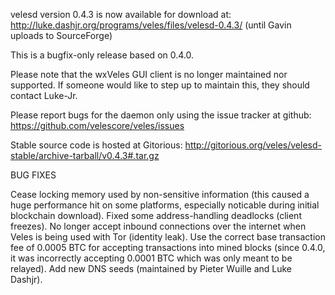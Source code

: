 velesd version 0.4.3 is now available for download at:
http://luke.dashjr.org/programs/veles/files/velesd-0.4.3/ (until Gavin uploads to SourceForge)

This is a bugfix-only release based on 0.4.0.

Please note that the wxVeles GUI client is no longer maintained nor supported. If someone would like to step up to maintain this, they should contact Luke-Jr.

Please report bugs for the daemon only using the issue tracker at github:
https://github.com/velescore/veles/issues

Stable source code is hosted at Gitorious:
http://gitorious.org/veles/velesd-stable/archive-tarball/v0.4.3#.tar.gz

BUG FIXES

Cease locking memory used by non-sensitive information (this caused a huge performance hit on some platforms, especially noticable during initial blockchain download).
Fixed some address-handling deadlocks (client freezes).
No longer accept inbound connections over the internet when Veles is being used with Tor (identity leak).
Use the correct base transaction fee of 0.0005 BTC for accepting transactions into mined blocks (since 0.4.0, it was incorrectly accepting 0.0001 BTC which was only meant to be relayed).
Add new DNS seeds (maintained by Pieter Wuille and Luke Dashjr).

